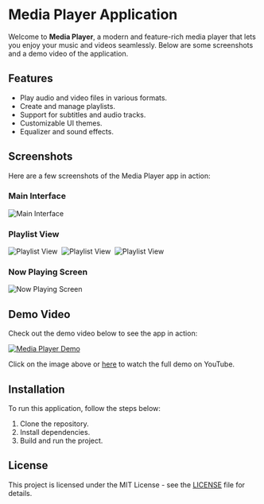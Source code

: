# Media Player Application

Welcome to **Media Player**, a modern and feature-rich media player that lets you enjoy your music and videos seamlessly. Below are some screenshots and a demo video of the application.

## Features
- Play audio and video files in various formats.
- Create and manage playlists.
- Support for subtitles and audio tracks.
- Customizable UI themes.
- Equalizer and sound effects.

## Screenshots

Here are a few screenshots of the Media Player app in action:

### Main Interface
![Main Interface](./screenshots/1.jpg)

### Playlist View
![Playlist View](./screenshots/2.jpg)&nbsp;&nbsp;![Playlist View](./screenshots/3.jpg)&nbsp;&nbsp;![Playlist View](./screenshots/4.jpg)

### Now Playing Screen
![Now Playing Screen](./screenshots/4.jpg)

## Demo Video

Check out the demo video below to see the app in action:

[![Media Player Demo](./screenshots/1.jpg)](https://www.youtube.com/watch?v=YOUR_VIDEO_LINK)

Click on the image above or [here](https://www.youtube.com/watch?v=YOUR_VIDEO_LINK) to watch the full demo on YouTube.

## Installation

To run this application, follow the steps below:
1. Clone the repository.
2. Install dependencies.
3. Build and run the project.

## License
This project is licensed under the MIT License - see the [LICENSE](LICENSE) file for details.
